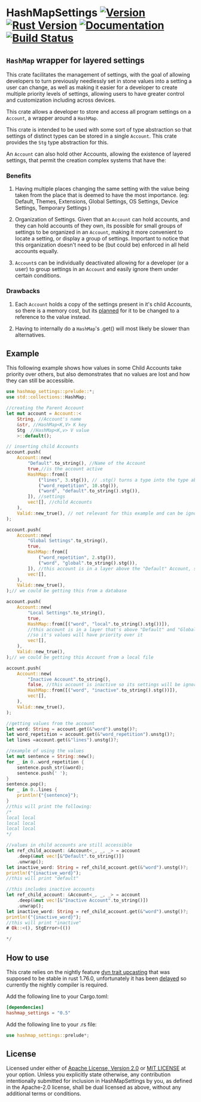 # HashMapSettings [![Version]][Crates.io] [![Rust Version]][Nightly] [![Documentation]][Docs.rs] [![Build Status]][Actions]

[Version]: https://img.shields.io/crates/v/hashmap_settings.svg
[Crates.io]: https://crates.io/crates/hashmap_settings
[Documentation]: https://img.shields.io/docsrs/hashmap_settings/latest
[Docs.rs]: https://docs.rs/hashmap_settings
[Build Status]: https://img.shields.io/github/actions/workflow/status/OxidizedLoop/HashMapSettings/rust.yml
[Actions]: https://github.com/OxidizedLoop/HashMapSettings/actions
[Rust Version]: https://img.shields.io/badge/rust-nightly-lightgray.svg
[Nightly]: https://github.com/rust-lang/rust/issues/65991

## `HashMap` wrapper for layered settings

This crate facilitates the management of settings, with the goal of allowing developers to turn previously needlessly set in stone
values into a setting a user can change, as well as making it easier for a developer to create multiple priority levels of settings,
allowing users to have greater control and customization including across devices.

This crate allows a developer to store and access all program settings on a `Account`,
a wrapper around a `HashMap`.

This crate is intended to be used with some sort of type abstraction so that settings of distinct types can be stored in
a single `Account`. This crate provides the `Stg` type abstraction for this.

An `Account` can also hold other Accounts, allowing the existence of layered settings,
that permit the creation complex systems that have the:

### Benefits

1. Having multiple places changing the same setting with the value being taken from the place that is deemed
to have the most importance.
(eg: Default, Themes, Extensions, Global Settings, OS Settings, Device Settings, Temporary Settings )

2. Organization of Settings. Given that an `Account` can hold accounts, and they can hold accounts of they own, its possible for
small groups of settings to be organized in an `Account`, making it more convenient to locate a setting, or display a group of settings.
Important to notice that this organization doesn't need to be (but could be) enforced in all held accounts equally.

3. `Account`s can be individually deactivated allowing for a developer (or a user)
to group settings in an `Account` and easily ignore them under certain conditions.

### Drawbacks

1. Each `Account` holds a copy of the settings present in it's child Accounts, so there is a memory cost, but its
[planned](https://github.com/OxidizedLoop/HashMapSettings/issues/28) for it to be changed to a reference to the value instead.

2. Having to internally do a `HashMap`'s .get() will most likely be slower than alternatives.

## Example

This following example shows how values in some Child Accounts take priority over others, but also demonstrates that no values are lost and how they can still be accessible.

```rust
use hashmap_settings::prelude::*;
use std::collections::HashMap;

//creating the Parent Account
let mut account = Account::<
    String, //Account's name
    &str, //HashMap<K,V> K key
    Stg  //HashMap<K,v> V value
    >::default();

// inserting child Accounts
account.push(
    Account::new(
        "Default".to_string(), //Name of the Account
        true,//is the account active
        HashMap::from([
            ("lines", 3.stg()), // .stg() turns a type into the type abstraction Stg
            ("word_repetition", 10.stg()),
            ("word", "default".to_string().stg()),
        ]), //settings
        vec![], //child Accounts
    ),
    Valid::new_true(), // not relevant for this example and can be ignored.
);

account.push(
    Account::new(
        "Global Settings".to_string(),
        true,
        HashMap::from([
            ("word_repetition", 2.stg()),
            ("word", "global".to_string().stg()),
        ]), //this account is in a layer above the "Default" Account, so it's values will have priority
        vec![],
    ),
    Valid::new_true(),
);// we could be getting this from a database

account.push(
    Account::new(
        "Local Settings".to_string(),
        true,
        HashMap::from([("word", "local".to_string().stg())]),
        //this account is in a layer that's above "Default" and "Global Settings" Accounts,
        //so it's values will have priority over it
        vec![],
    ),
    Valid::new_true(),
);// we could be getting this Account from a local file

account.push(
    Account::new(
        "Inactive Account".to_string(),
        false, //this account is inactive so its settings will be ignored.
        HashMap::from([("word", "inactive".to_string().stg())]),
        vec![],
    ),
    Valid::new_true(),
);

//getting values from the account
let word: String = account.get(&"word").unstg()?;
let word_repetition = account.get(&"word_repetition").unstg()?;
let lines =account.get(&"lines").unstg()?;

//example of using the values
let mut sentence = String::new();
for _ in 0..word_repetition {
    sentence.push_str(&word);
    sentence.push(' ');
}
sentence.pop();
for _ in 0..lines {
    println!("{sentence}");
}
//this will print the following:
/*
local local
local local
local local
*/

//values in child accounts are still accessible
let ref_child_account: &Account<_, _, _> = account
    .deep(&mut vec![&"Default".to_string()])
    .unwrap();
let inactive_word: String = ref_child_account.get(&"word").unstg()?;
println!("{inactive_word}");
//this will print "default"

//this includes inactive accounts
let ref_child_account: &Account<_, _, _> = account
    .deep(&mut vec![&"Inactive Account".to_string()])
    .unwrap();
let inactive_word: String = ref_child_account.get(&"word").unstg()?;
println!("{inactive_word}");
//this will print "inactive"
# Ok::<(), StgError>(())

*/
```

## How to use

This crate relies on the nightly feature [dyn trait upcasting](https://github.com/rust-lang/rust/issues/65991)
that was supposed to be stable in rust 1.76.0, unfortunately it has been [delayed](https://github.com/rust-lang/rust/pull/120233)
so currently the nightly compiler is required.

Add the following line to your Cargo.toml:

```toml
[dependencies]
hashmap_settings = "0.5"
```

Add the following line to your .rs file:

```rust
use hashmap_settings::prelude*;
```

## License

Licensed under either of [Apache License, Version 2.0](LICENSE-APACHE) or [MIT LICENSE](LICENSE-MIT) at your option.
Unless you explicitly state otherwise, any contribution intentionally submitted for inclusion in HashMapSettings by you, as defined in the Apache-2.0 license, shall be dual licensed as above, without any additional terms or conditions.
